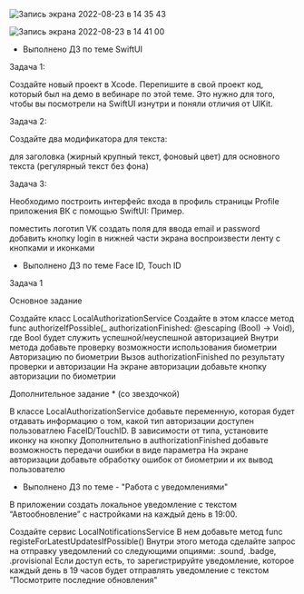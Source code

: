 ![Запись экрана 2022-08-23 в 14 35 43](https://user-images.githubusercontent.com/78212378/186156477-d98235bd-88aa-4f94-8e96-5e8cfc6eb645.gif)

![Запись экрана 2022-08-23 в 14 41 00](https://user-images.githubusercontent.com/78212378/186154432-a67b7905-d20c-4c16-a4c9-dffd7ec488e9.gif)

- Выполнено ДЗ по теме SwiftUI

Задача 1:

Создайте новый проект в Xcode. Перепишите в свой проект код, который был на демо в вебинаре по этой теме. Это нужно для того, чтобы вы посмотрели на SwiftUI изнутри и поняли отличия от UIKit.

Задача 2:

Создайте два модификатора для текста:

для заголовка (жирный крупный текст, фоновый цвет)
для основного текста (регулярный текст без фона)

Задача 3:

Необходимо построить интерфейс входа в профиль страницы Profile приложения ВК с помощью SwiftUI: Пример.

поместить логотип VK
создать поля для ввода email и password
добавить кнопку login
в нижней части экрана воспроизвести ленту с кнопками и иконками

- Выполнено ДЗ по теме Face ID, Touch ID

Задача 1

Основное задание

Создайте класс LocalAuthorizationService
Создайте в этом классе метод func authorizeIfPossible(_ authorizationFinished: @escaping (Bool) -> Void), где Bool будет служить успешной/неуспешной авторизацией
Внутри метода добавьте проверку возможности использования биометрии
Авторизацию по биометрии
Вызов authorizationFinished по результату проверки и авторизации
На экране авторизации добавьте кнопку авторизации по биометрии

Дополнительное задание * (со звездочкой)

В классе LocalAuthorizationService добавьте переменную, которая будет отдавать информацию о том, какой тип авторизации доступен пользоватлею FaceID/TouchID. В зависимости от типа, установите иконку на кнопку
Дополнительно в authorizationFinished добавьте возможность передачи ошибки в виде параметра
На экране авторизации добавьте обработку ошибок от биометрии и их вывод пользователю

- Выполнено ДЗ по теме - "Работа с уведомлениями"

В приложении создать локальное уведомление с текстом “Автообновление” с настройками на каждый день в 19:00.

Создайте сервис LocalNotificationsService
В нем добавьте метод func registeForLatestUpdatesIfPossible()
Внутри этого метода сделайте запрос на отправку уведомлений со следующими опциями: .sound, .badge, .provisional
Если доступ есть, то зарегистрируйте уведомление, которое каждый день в 19 часов будет отправлять уведомление с текстом "Посмотрите последние обновления"

